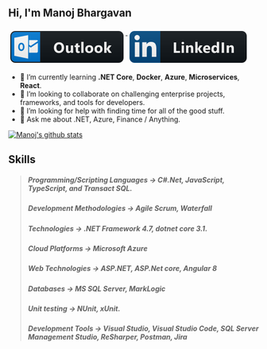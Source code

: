 ## Hi, I'm Manoj Bhargavan <a href="mailto:manoj.bhargavan@outlook.in">
  <img src="images/social/outlook.svg" alt="outlook" style="vertical-align:top; margin:6px 4px">
</a>

<a href="https://www.linkedin.com/in/manojbhargavan/">
    <img src="images/social/linkedin.svg" alt="linkedin" style="vertical-align:top; margin:6px 4px">
</a>

- 🌱 I’m currently learning **.NET Core**, **Docker**, **Azure**, **Microservices**, **React**.
- 👯 I’m looking to collaborate on challenging enterprise projects, frameworks, and tools for developers.
- 🤔 I’m looking for help with finding time for all of the good stuff.
- 💬 Ask me about .NET, Azure, Finance / Anything.

[![Manoj's github stats](https://github-readme-stats.vercel.app/api?username=manojbhargavan&count_private=true&show_icons=true)](https://github.com/manojbhargavan/github-readme-stats)

## Skills
> ##### Programming/Scripting Languages  &#8594; C#.Net, JavaScript, TypeScript, and Transact SQL. 
> ##### Development Methodologies &#8594; Agile Scrum, Waterfall 
> ##### Technologies &#8594; .NET Framework 4.7, dotnet core 3.1. 
> ##### Cloud Platforms &#8594; Microsoft Azure
> ##### Web Technologies &#8594; ASP.NET, ASP.Net core, Angular 8
> ##### Databases &#8594; MS SQL Server, MarkLogic
> ##### Unit testing &#8594; NUnit, xUnit.
> ##### Development Tools &#8594; Visual Studio, Visual Studio Code, SQL Server Management Studio, ReSharper, Postman, Jira
